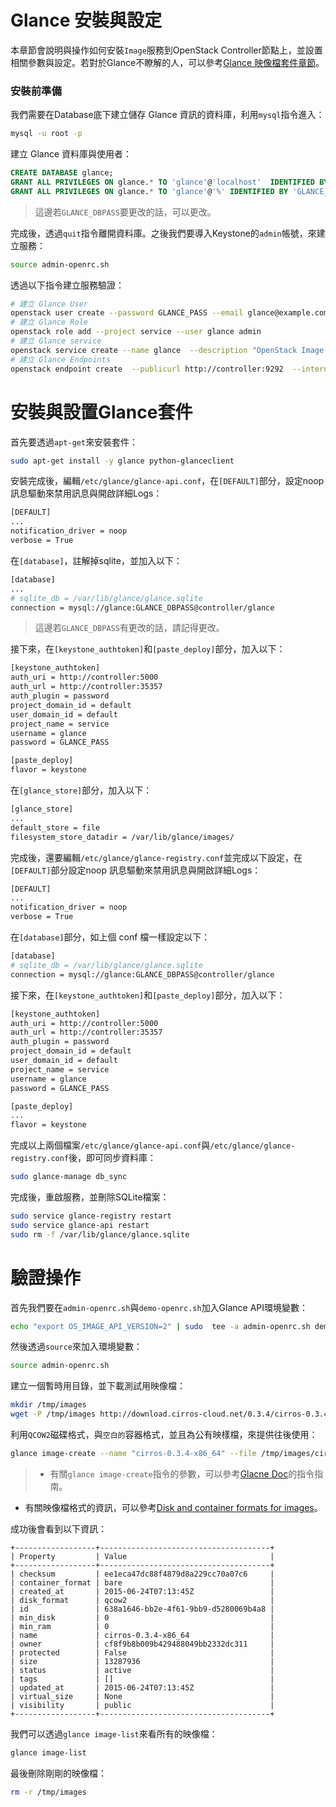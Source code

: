 # Glance 安裝與設定
本章節會說明與操作如何安裝```Image```服務到OpenStack Controller節點上，並設置相關參數與設定。若對於Glance不瞭解的人，可以參考[Glance 映像檔套件章節](http://kairen.gitbooks.io/openstack/content/glance/index.html)。

### 安裝前準備
我們需要在Database底下建立儲存 Glance 資訊的資料庫，利用```mysql```指令進入：
```sh
mysql -u root -p
```
建立 Glance 資料庫與使用者：
```sql
CREATE DATABASE glance;
GRANT ALL PRIVILEGES ON glance.* TO 'glance'@'localhost'  IDENTIFIED BY 'GLANCE_DBPASS';
GRANT ALL PRIVILEGES ON glance.* TO 'glance'@'%' IDENTIFIED BY 'GLANCE_DBPASS';
```
> 這邊若```GLANCE_DBPASS```要更改的話，可以更改。

完成後，透過```quit```指令離開資料庫。之後我們要導入Keystone的```admin```帳號，來建立服務：
```sh
source admin-openrc.sh
```
透過以下指令建立服務驗證：
```sh
# 建立 Glance User
openstack user create --password GLANCE_PASS --email glance@example.com glance
# 建立 Glance Role
openstack role add --project service --user glance admin
# 建立 Glance service
openstack service create --name glance  --description "OpenStack Image service" image
# 建立 Glance Endpoints
openstack endpoint create  --publicurl http://controller:9292  --internalurl http://controller:9292  --adminurl http://controller:9292  --region RegionOne image
```

# 安裝與設置Glance套件
首先要透過```apt-get```來安裝套件：
```sh
sudo apt-get install -y glance python-glanceclient
```
安裝完成後，編輯```/etc/glance/glance-api.conf```，在```[DEFAULT]```部分，設定noop 訊息驅動來禁用訊息與開啟詳細Logs：
```sh
[DEFAULT]
...
notification_driver = noop
verbose = True
```

在```[database]```，註解掉sqlite，並加入以下：
```sh
[database]
...
# sqlite_db = /var/lib/glance/glance.sqlite
connection = mysql://glance:GLANCE_DBPASS@controller/glance
```
> 這邊若```GLANCE_DBPASS```有更改的話，請記得更改。

接下來，在```[keystone_authtoken]```和```[paste_deploy]```部分，加入以下：
```sh
[keystone_authtoken]
auth_uri = http://controller:5000
auth_url = http://controller:35357
auth_plugin = password
project_domain_id = default
user_domain_id = default
project_name = service
username = glance
password = GLANCE_PASS

[paste_deploy]
flavor = keystone
```
在```[glance_store]```部分，加入以下：
```sh
[glance_store]
...
default_store = file
filesystem_store_datadir = /var/lib/glance/images/
```

完成後，還要編輯```/etc/glance/glance-registry.conf```並完成以下設定，在```[DEFAULT]```部分設定noop 訊息驅動來禁用訊息與開啟詳細Logs：
```sh
[DEFAULT]
...
notification_driver = noop
verbose = True
```

在```[database]```部分，如上個 conf 檔一樣設定以下：
```sh
[database]
# sqlite_db = /var/lib/glance/glance.sqlite
connection = mysql://glance:GLANCE_DBPASS@controller/glance
```
接下來，在```[keystone_authtoken]```和```[paste_deploy]```部分，加入以下：
```sh
[keystone_authtoken]
auth_uri = http://controller:5000
auth_url = http://controller:35357
auth_plugin = password
project_domain_id = default
user_domain_id = default
project_name = service
username = glance
password = GLANCE_PASS

[paste_deploy]
...
flavor = keystone
```
完成以上兩個檔案```/etc/glance/glance-api.conf```與```/etc/glance/glance-registry.conf```後，即可同步資料庫：
```sh
sudo glance-manage db_sync
```
完成後，重啟服務，並刪除SQLite檔案：
```sh
sudo service glance-registry restart
sudo service glance-api restart
sudo rm -f /var/lib/glance/glance.sqlite
```
# 驗證操作
首先我們要在```admin-openrc.sh```與```demo-openrc.sh```加入Glance API環境變數：
```sh
echo "export OS_IMAGE_API_VERSION=2" | sudo  tee -a admin-openrc.sh demo-openrc.sh
```
然後透過```source```來加入環境變數：
```sh
source admin-openrc.sh
```
建立一個暫時用目錄，並下載測試用映像檔：
```sh
mkdir /tmp/images
wget -P /tmp/images http://download.cirros-cloud.net/0.3.4/cirros-0.3.4-x86_64-disk.img
```
利用```QCOW2```磁碟格式，與```空白的```容器格式，並且為公有映樣檔，來提供往後使用：
```sh
glance image-create --name "cirros-0.3.4-x86_64" --file /tmp/images/cirros-0.3.4-x86_64-disk.img  --disk-format qcow2 --container-format bare --visibility public --progress
```
> * 有關```glance image-create```指令的參數，可以參考[Glacne Doc](http://docs.openstack.org/cli-reference/content/glanceclient_commands.html#glanceclient_subcommand_image-create)的指令指南。
* 有關映像檔格式的資訊，可以參考[Disk and container formats for images](http://docs.openstack.org/image-guide/content/image-formats.html)。

成功後會看到以下資訊：
```
+------------------+--------------------------------------+
| Property         | Value                                |
+------------------+--------------------------------------+
| checksum         | ee1eca47dc88f4879d8a229cc70a07c6     |
| container_format | bare                                 |
| created_at       | 2015-06-24T07:13:45Z                 |
| disk_format      | qcow2                                |
| id               | 638a1646-bb2e-4f61-9bb9-d5280069b4a8 |
| min_disk         | 0                                    |
| min_ram          | 0                                    |
| name             | cirros-0.3.4-x86_64                  |
| owner            | cf8f9b8b009b429488049bb2332dc311     |
| protected        | False                                |
| size             | 13287936                             |
| status           | active                               |
| tags             | []                                   |
| updated_at       | 2015-06-24T07:13:45Z                 |
| virtual_size     | None                                 |
| visibility       | public                               |
+------------------+--------------------------------------+
```
我們可以透過```glance image-list```來看所有的映像檔：
```sh
glance image-list
```
最後刪除剛剛的映像檔：
```sh
rm -r /tmp/images
```
